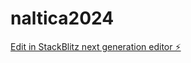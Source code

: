 # naltica2024

[Edit in StackBlitz next generation editor ⚡️](https://stackblitz.com/~/github.com/evandro2026/naltica2024)